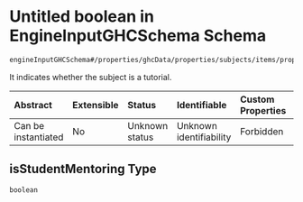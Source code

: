 # Untitled boolean in EngineInputGHCSchema Schema

```txt
engineInputGHCSchema#/properties/ghcData/properties/subjects/items/properties/isStudentMentoring
```

It indicates whether the subject is a tutorial.

| Abstract            | Extensible | Status         | Identifiable            | Custom Properties | Additional Properties | Access Restrictions | Defined In                                                        |
| :------------------ | :--------- | :------------- | :---------------------- | :---------------- | :-------------------- | :------------------ | :---------------------------------------------------------------- |
| Can be instantiated | No         | Unknown status | Unknown identifiability | Forbidden         | Allowed               | none                | [ghc.schema.json*](../out/ghc.schema.json "open original schema") |

## isStudentMentoring Type

`boolean`
